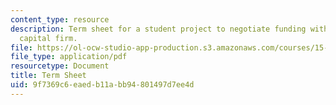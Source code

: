 ```yaml
---
content_type: resource
description: Term sheet for a student project to negotiate funding with a venture
  capital firm.
file: https://ol-ocw-studio-app-production.s3.amazonaws.com/courses/15-391-early-stage-capital-fall-2010/9f7369c6eaedb11abb94801497d7ee4d_MIT15_391F10_term_sheet.pdf
file_type: application/pdf
resourcetype: Document
title: Term Sheet
uid: 9f7369c6-eaed-b11a-bb94-801497d7ee4d
---
```

